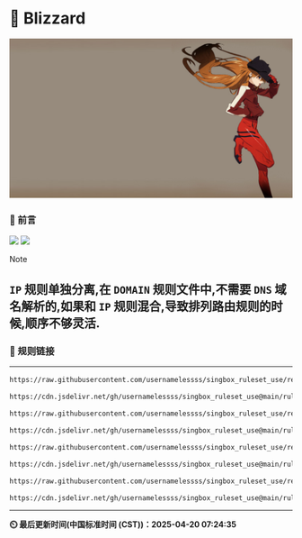 
# 🧸 Blizzard
![](https://raw.githubusercontent.com/usernamelessss/picture-bed/main/images/202504042256831.jpg)
### 📣 前言
![](https://shields.io/badge/-移除重复规则-ff69b4) ![](https://shields.io/badge/-IP&nbsp;规则单独存放不与&nbsp;DOMAIN&nbsp;等混合-green)
> [!NOTE]
**`IP` 规则单独分离,在 `DOMAIN` 规则文件中,不需要 `DNS` 域名解析的,如果和 `IP` 规则混合,导致排列路由规则的时候,顺序不够灵活.**
---

###  🔗 规则链接
---

```url
https://raw.githubusercontent.com/usernamelessss/singbox_ruleset_use/refs/heads/main/rule/Blizzard/Blizzard_IP.json
```

```url
https://cdn.jsdelivr.net/gh/usernamelessss/singbox_ruleset_use@main/rule/Blizzard/Blizzard_IP.json
```

```url
https://raw.githubusercontent.com/usernamelessss/singbox_ruleset_use/refs/heads/main/rule/Blizzard/Blizzard_IP.srs
```

```url
https://cdn.jsdelivr.net/gh/usernamelessss/singbox_ruleset_use@main/rule/Blizzard/Blizzard_IP.srs
```

```url
https://raw.githubusercontent.com/usernamelessss/singbox_ruleset_use/refs/heads/main/rule/Blizzard/Blizzard_No_IP.json
```

```url
https://cdn.jsdelivr.net/gh/usernamelessss/singbox_ruleset_use@main/rule/Blizzard/Blizzard_No_IP.json
```

```url
https://raw.githubusercontent.com/usernamelessss/singbox_ruleset_use/refs/heads/main/rule/Blizzard/Blizzard_No_IP.srs
```

```url
https://cdn.jsdelivr.net/gh/usernamelessss/singbox_ruleset_use@main/rule/Blizzard/Blizzard_No_IP.srs
```

---
**⏲️ 最后更新时间(中国标准时间 (CST))：2025-04-20 07:24:35**